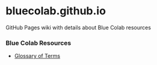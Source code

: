 # bluecolab.github.io
GitHub Pages wiki with details about Blue Colab resources

### Blue Colab Resources
* [Glossary of Terms](glossary.md)